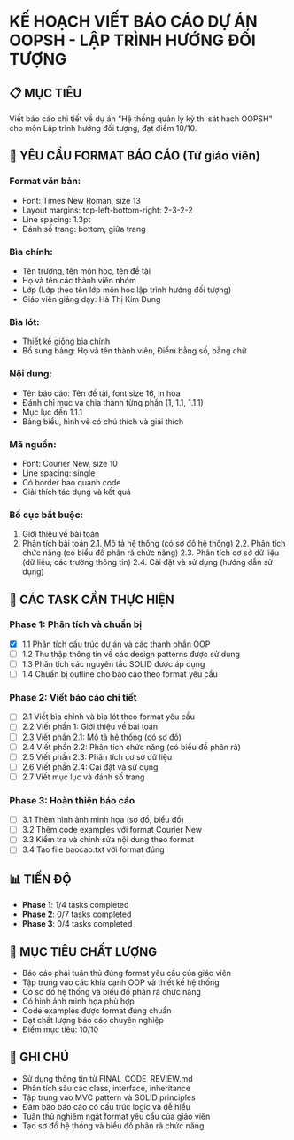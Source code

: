 # KẾ HOẠCH VIẾT BÁO CÁO DỰ ÁN OOPSH - LẬP TRÌNH HƯỚNG ĐỐI TƯỢNG

## 📋 MỤC TIÊU

Viết báo cáo chi tiết về dự án "Hệ thống quản lý kỳ thi sát hạch OOPSH" cho môn Lập trình hướng đối tượng, đạt điểm 10/10.

## 📝 YÊU CẦU FORMAT BÁO CÁO (Từ giáo viên)

### Format văn bản:

- Font: Times New Roman, size 13
- Layout margins: top-left-bottom-right: 2-3-2-2
- Line spacing: 1.3pt
- Đánh số trang: bottom, giữa trang

### Bìa chính:

- Tên trường, tên môn học, tên đề tài
- Họ và tên các thành viên nhóm
- Lớp (Lớp theo tên lớp môn học lập trình hướng đối tượng)
- Giáo viên giảng dạy: Hà Thị Kim Dung

### Bìa lót:

- Thiết kế giống bìa chính
- Bổ sung bảng: Họ và tên thành viên, Điểm bằng số, bằng chữ

### Nội dung:

- Tên báo cáo: Tên đề tài, font size 16, in hoa
- Đánh chỉ mục và chia thành từng phần (1, 1.1, 1.1.1)
- Mục lục đến 1.1.1
- Bảng biểu, hình vẽ có chú thích và giải thích

### Mã nguồn:

- Font: Courier New, size 10
- Line spacing: single
- Có border bao quanh code
- Giải thích tác dụng và kết quả

### Bố cục bắt buộc:

1. Giới thiệu về bài toán
2. Phân tích bài toán
   2.1. Mô tả hệ thống (có sơ đồ hệ thống)
   2.2. Phân tích chức năng (có biểu đồ phân rã chức năng)
   2.3. Phân tích cơ sở dữ liệu (dữ liệu, các trường thông tin)
   2.4. Cài đặt và sử dụng (hướng dẫn sử dụng)

## 🎯 CÁC TASK CẦN THỰC HIỆN

### Phase 1: Phân tích và chuẩn bị

- [x] 1.1 Phân tích cấu trúc dự án và các thành phần OOP
- [ ] 1.2 Thu thập thông tin về các design patterns được sử dụng
- [ ] 1.3 Phân tích các nguyên tắc SOLID được áp dụng
- [ ] 1.4 Chuẩn bị outline cho báo cáo theo format yêu cầu

### Phase 2: Viết báo cáo chi tiết

- [ ] 2.1 Viết bìa chính và bìa lót theo format yêu cầu
- [ ] 2.2 Viết phần 1: Giới thiệu về bài toán
- [ ] 2.3 Viết phần 2.1: Mô tả hệ thống (có sơ đồ)
- [ ] 2.4 Viết phần 2.2: Phân tích chức năng (có biểu đồ phân rã)
- [ ] 2.5 Viết phần 2.3: Phân tích cơ sở dữ liệu
- [ ] 2.6 Viết phần 2.4: Cài đặt và sử dụng
- [ ] 2.7 Viết mục lục và đánh số trang

### Phase 3: Hoàn thiện báo cáo

- [ ] 3.1 Thêm hình ảnh minh họa (sơ đồ, biểu đồ)
- [ ] 3.2 Thêm code examples với format Courier New
- [ ] 3.3 Kiểm tra và chỉnh sửa nội dung theo format
- [ ] 3.4 Tạo file baocao.txt với format đúng

## 📊 TIẾN ĐỘ

- **Phase 1**: 1/4 tasks completed
- **Phase 2**: 0/7 tasks completed
- **Phase 3**: 0/4 tasks completed

## 🎯 MỤC TIÊU CHẤT LƯỢNG

- Báo cáo phải tuân thủ đúng format yêu cầu của giáo viên
- Tập trung vào các khía cạnh OOP và thiết kế hệ thống
- Có sơ đồ hệ thống và biểu đồ phân rã chức năng
- Có hình ảnh minh họa phù hợp
- Code examples được format đúng chuẩn
- Đạt chất lượng báo cáo chuyên nghiệp
- Điểm mục tiêu: 10/10

## 📝 GHI CHÚ

- Sử dụng thông tin từ FINAL_CODE_REVIEW.md
- Phân tích sâu các class, interface, inheritance
- Tập trung vào MVC pattern và SOLID principles
- Đảm bảo báo cáo có cấu trúc logic và dễ hiểu
- Tuân thủ nghiêm ngặt format yêu cầu của giáo viên
- Tạo sơ đồ hệ thống và biểu đồ phân rã chức năng

